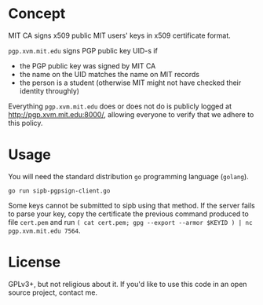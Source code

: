 # Concept

MIT CA signs x509 public MIT users' keys in x509 certificate format.

`pgp.xvm.mit.edu` signs PGP public key UID-s if

- the PGP public key was signed by MIT CA
- the name on the UID matches the name on MIT records
- the person is a student (otherwise MIT might not have checked their identity throughly)

Everything `pgp.xvm.mit.edu` does or does not do is publicly logged at <http://pgp.xvm.mit.edu:8000/>, allowing everyone to verify that we adhere to this policy.

# Usage

You will need the standard distribution `go` programming language (`golang`).

	go run sipb-pgpsign-client.go

Some keys cannot be submitted to sipb using that method. If the server fails to parse your key, copy the certificate the previous command produced to file `cert.pem` and run `( cat cert.pem; gpg --export --armor $KEYID ) | nc pgp.xvm.mit.edu 7564`.

# License

GPLv3+, but not religious about it. If you'd like to use this code in an open source project, contact me.
